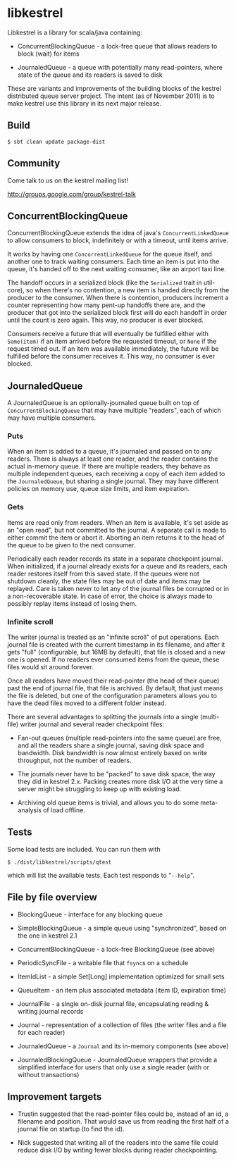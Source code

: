 
# libkestrel

Libkestrel is a library for scala/java containing:

- ConcurrentBlockingQueue - a lock-free queue that allows readers to block
  (wait) for items

- JournaledQueue - a queue with potentially many read-pointers, where state
  of the queue and its readers is saved to disk

These are variants and improvements of the building blocks of the kestrel
distributed queue server project. The intent (as of November 2011) is to make
kestrel use this library in its next major release.


## Build

    $ sbt clean update package-dist


## Community

Come talk to us on the kestrel mailing list!

http://groups.google.com/group/kestrel-talk


## ConcurrentBlockingQueue

ConcurrentBlockingQueue extends the idea of java's `ConcurrentLinkedQueue` to
allow consumers to block, indefinitely or with a timeout, until items arrive.

It works by having one `ConcurrentLinkedQueue` for the queue itself, and
another one to track waiting consumers. Each time an item is put into the
queue, it's handed off to the next waiting consumer, like an airport taxi
line.

The handoff occurs in a serialized block (like the `Serialized` trait in
util-core), so when there's no contention, a new item is handed directly from
the producer to the consumer. When there is contention, producers increment a
counter representing how many pent-up handoffs there are, and the producer
that got into the serialized block first will do each handoff in order until
the count is zero again. This way, no producer is ever blocked.

Consumers receive a future that will eventually be fulfilled either with
`Some(item)` if an item arrived before the requested timeout, or `None` if the
request timed out. If an item was available immediately, the future will be
fulfilled before the consumer receives it. This way, no consumer is ever
blocked.


## JournaledQueue

A JournaledQueue is an optionally-journaled queue built on top of
`ConcurrentBlockingQueue` that may have multiple "readers", each of which may
have multiple consumers.

### Puts

When an item is added to a queue, it's journaled and passed on to any readers.
There is always at least one reader, and the reader contains the actual
in-memory queue. If there are multiple readers, they behave as multiple
independent queues, each receiving a copy of each item added to the
`JournaledQueue`, but sharing a single journal. They may have different
policies on memory use, queue size limits, and item expiration.

### Gets

Items are read only from readers. When an item is available, it's set aside as
an "open read", but not committed to the journal. A separate call is made to
either commit the item or abort it. Aborting an item returns it to the head of
the queue to be given to the next consumer.

Periodically each reader records its state in a separate checkpoint journal.
When initialized, if a journal already exists for a queue and its readers, each
reader restores itself from this saved state. If the queues were not shutdown
cleanly, the state files may be out of date and items may be replayed. Care is
taken never to let any of the journal files be corrupted or in a
non-recoverable state. In case of error, the choice is always made to possibly
replay items instead of losing them.

### Infinite scroll

The writer journal is treated as an "infinite scroll" of put operations. Each
journal file is created with the current timestamp in its filename, and after
it gets "full" (configurable, but 16MB by default), that file is closed and a
new one is opened. If no readers ever consumed items from the queue, these
files would sit around forever.

Once all readers have moved their read-pointer (the head of their queue) past
the end of journal file, that file is archived. By default, that just means
the file is deleted, but one of the configuration parameters allows you to
have the dead files moved to a different folder instead.

There are several advantages to splitting the journals into a single
(multi-file) writer journal and several reader checkpoint files:

- Fan-out queues (multiple read-pointers into the same queue) are free, and
  all the readers share a single journal, saving disk space and bandwidth.
  Disk bandwidth is now almost entirely based on write throughput, not the
  number of readers.

- The journals never have to be "packed" to save disk space, the way they did
  in kestrel 2.x. Packing creates more disk I/O at the very time a server
  might be struggling to keep up with existing load.

- Archiving old queue items is trivial, and allows you to do some
  meta-analysis of load offline.


## Tests

Some load tests are included. You can run them with

    $ ./dist/libkestrel/scripts/qtest

which will list the available tests. Each test responds to "`--help`".


## File by file overview

- BlockingQueue - interface for any blocking queue

- SimpleBlockingQueue - a simple queue using "synchronized", based on the one
  in kestrel 2.1

- ConcurrentBlockingQueue - a lock-free BlockingQueue (see above)

- PeriodicSyncFile - a writable file that `fsync`s on a schedule

- ItemIdList - a simple Set[Long] implementation optimized for small sets

- QueueItem - an item plus associated metadata (item ID, expiration time)

- JournalFile - a single on-disk journal file, encapsulating reading & writing
  journal records

- Journal - representation of a collection of files (the writer files and a
  file for each reader)

- JournaledQueue - a `Journal` and its in-memory components (see above)

- JournaledBlockingQueue - JournaledQueue wrappers that provide a simplified
  interface for users that only use a single reader (with or without
  transactions)

## Improvement targets

- Trustin suggested that the read-pointer files could be, instead of an id, a
  filename and position. That would save us from reading the first half of a
  journal file on startup (to find the id).

- Nick suggested that writing all of the readers into the same file could
  reduce disk I/O by writing fewer blocks during reader checkpointing.

